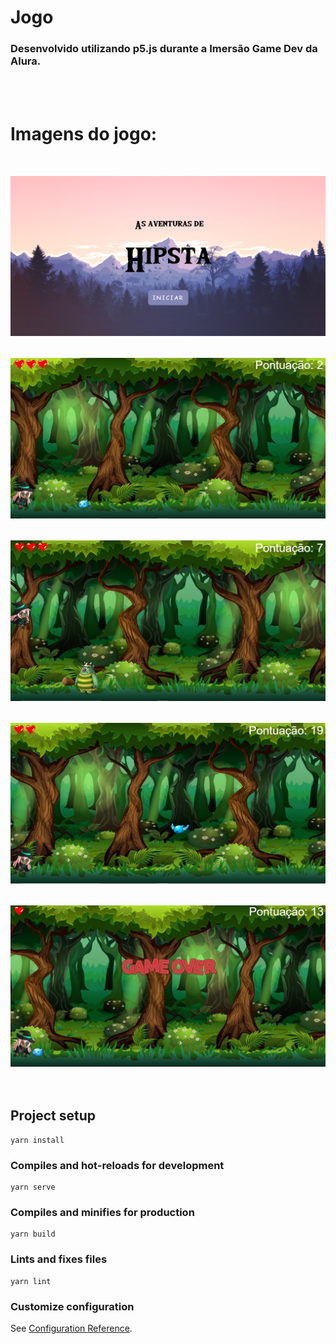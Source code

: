 # Jogo

<h3>Desenvolvido utilizando p5.js durante a Imersão Game Dev da Alura.</h3>
<br>
<br>

# Imagens do jogo:

<br>

<div align="center" style="margin-top: 15px;">
  <img alt="graficos1" title="Graficos1" src=".github/imagem1.png"/>
</div>

<br>

<div align="center" style="margin-top: 15px;">
  <img alt="grafico2" title="Grafico2" src=".github/imagem2.png"/>
</div>

<br>

<div align="center" style="margin-top: 15px;">
  <img alt="grafico3" title="Grafico3" src=".github/imagem3.png"/>
</div>

<br>

<div align="center" style="margin-top: 15px;">
  <img alt="grafico3" title="Grafico3" src=".github/imagem4.png"/>
</div>

<br>

<div align="center" style="margin-top: 15px;">
  <img alt="grafico3" title="Grafico3" src=".github/imagem5.png"/>
</div>

<br>
<br>

## Project setup
```
yarn install
```

### Compiles and hot-reloads for development
```
yarn serve
```

### Compiles and minifies for production
```
yarn build
```

### Lints and fixes files
```
yarn lint
```

### Customize configuration
See [Configuration Reference](https://cli.vuejs.org/config/).

